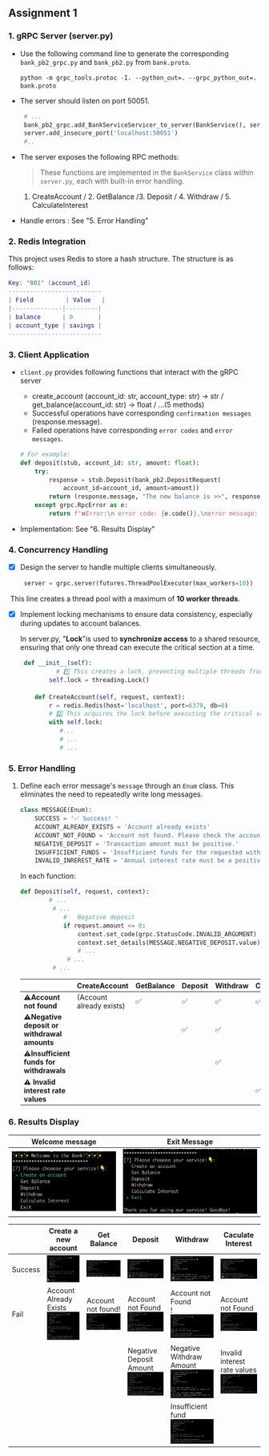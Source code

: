 ## Assignment 1

### 1. gRPC Server (server.py)

- Use the following command line to generate the corresponding `bank_pb2_grpc.py` and `bank_pb2.py` from `bank.proto`.

  ```shell
  python -m grpc_tools.protoc -I. --python_out=. --grpc_python_out=. bank.proto
  ```

- The server should listen on port 50051. 

  ```python
   # ...
   bank_pb2_grpc.add_BankServiceServicer_to_server(BankService(), server)
   server.add_insecure_port('localhost:50051')
   #..
  ```

- The server exposes the following RPC methods:

  > These functions are implemented in the `BankService` class within `server.py`, each with built-in error handling.

  1. CreateAccount / 2. GetBalance /3. Deposit / 4. Withdraw / 5. CalculateInterest

- Handle errors : See "5. Error Handling"

### 2. Redis Integration

This project uses Redis to store a hash structure. The structure is as follows:

```lua
Key: "001" (account_id)
--------------------------
| Field         | Value   |
|--------------|---------|
| balance      | 0       |
| account_type | savings |
--------------------------
```

### 3. Client Application

- `client.py`  provides following functions that interact with the gRPC server

  - create_account (account_id: str, account_type: str) -> str / get_balance(account_id: str) -> float / ...(5 methods)
  - Successful operations have corresponding `confirmation messages` (response.message).
  - Failed operations have corresponding `error codes` and `error messages`.

  ```python
  # For example: 
  def deposit(stub, account_id: str, amount: float):
      try:
          response = stub.Deposit(bank_pb2.DepositRequest(
              account_id=account_id, amount=amount))
          return (response.message, "The new balance is >>", response.balance)
      except grpc.RpcError as e:
          return f"❌Error:\n error code: {e.code()},\nerror message: {e.details()}"
  ```


- Implementation: See "6. Results Display"

### 4. Concurrency Handling

- [x] Design the server to handle multiple clients simultaneously.

  ```python
   server = grpc.server(futures.ThreadPoolExecutor(max_workers=10))
  ```

​		 This line creates a thread pool with a maximum of **10 worker threads**.

- [x] Implement locking mechanisms to ensure data consistency, especially during updates to account balances.

  In server.py,  "**Lock**"is used to **synchronize access** to a shared resource, ensuring that only one thread can execute the critical section at a time.

  ```python
   def __init__(self):
      		# 1️⃣ This creates a lock, preventing multiple threads from modifying shared resources simultaneously
          self.lock = threading.Lock()
  
      def CreateAccount(self, request, context):
          r = redis.Redis(host='localhost', port=6379, db=0)
          # 2️⃣ This acquires the lock before executing the critical section.
          with self.lock:
          	 #... 
             # ...
             # ... 
  ```

### 5. Error Handling 

1. Define each error message's `message` through an `Enum` class. This eliminates the need to repeatedly write long messages.

   ```python
   class MESSAGE(Enum):
       SUCCESS = '✅ Success! '
       ACCOUNT_ALREADY_EXISTS = 'Account already exists'
       ACCOUNT_NOT_FOUND = 'Account not found. Please check the account ID.'
       NEGATIVE_DEPOSIT = 'Transaction amount must be positive.'
       INSUFFICIENT_FUNDS = 'Insufficient funds for the requested withdrawal.'
       INVALID_INREREST_RATE = 'Annual interest rate must be a positive value.'
   ```

   In each function:

   ```python
   def Deposit(self, request, context):
           # ...
       		# ...
               #   Negative deposit
               if request.amount <= 0:
                   context.set_code(grpc.StatusCode.INVALID_ARGUMENT)
                   context.set_details(MESSAGE.NEGATIVE_DEPOSIT.value)
                   # ...
   				# ...
       		# ...
   ```

   |                                             | CreateAccount             | GetBalance | Deposit | Withdraw | CalculateInterest |
   | ------------------------------------------- | ------------------------- | ---------- | ------- | -------- | ----------------- |
   | ⚠️**Account not found**                      | (Account already  exists) | ✅          | ✅       | ✅        | ✅                 |
   | **⚠️Negative deposit or withdrawal amounts** |                           |            | ✅       | ✅        |                   |
   | **⚠️Insufficient funds for withdrawals**     |                           |            |         | ✅        |                   |
   | **⚠️ Invalid interest rate values**          |                           |            |         |          | ✅                 |



### 6. Results Display


| Welcome message                                                  | Exit Message                                                  |
| ---------------------------------------------------------------- | ------------------------------------------------------------- |
| <img src="./assets/result_pics/welcome.png" style="zoom:50%;" /> | <img src="./assets/result_pics/exit.png" style="zoom:50%;" /> |


|         | Create a new account                                         | Get Balance                                                  | Deposit                                                      | Withdraw                                                     | Caculate Interest                                            |
| ------- | ------------------------------------------------------------ | ------------------------------------------------------------ | ------------------------------------------------------------ | ------------------------------------------------------------ | ------------------------------------------------------------ |
| Success | <img src="./assets/result_pics/create_account.png" style="zoom:50%;" /> | <img src="./assets/result_pics/get_balance.png" style="zoom:50%;" /> | <img src="./assets/result_pics/deposit.png" style="zoom:50%;" /> | <img src="./assets/result_pics/withdraw.png" style="zoom:50%;" /> | <img src="./assets/result_pics/interest.png" style="zoom:50%;" /> |
| Fail    | Account  Already Exists<br /><img src="./assets/result_pics/account_exists.png" style="zoom:50%;" /> | Account not found!<br><img src="./assets/result_pics/get_balance_account_not found.png" style="zoom:50%;" /> | Account not Found<br><img src="./assets/result_pics/deposit_account_not_found.png" style="zoom:50%;" /> | Account not Found<br>!<img src="./assets/result_pics/deposit_account_not_found.png" style="zoom:50%;" /> | Account not Found<br><img src="./assets/result_pics/interest_account_not_found.png" style="zoom:50%;" /> |
|         |                                                              |                                                              | Negative Deposit Amount<br><img src="./assets/result_pics/deposit_negative_amounts.png" style="zoom:50%;" /> | Negative Withdraw Amount<br><img src="./assets/result_pics/withdraw_negative_amounts.png" style="zoom:50%;" /> | Invalid interest rate values<br><img src="./assets/result_pics/interest_not_valid_value.png" style="zoom:50%;" /> |
|         |                                                              |                                                              |                                                              | Insufficient fund<br><img src="./assets/result_pics/withdraw_insufficient.png" style="zoom:50%;" /> |                                                              |


